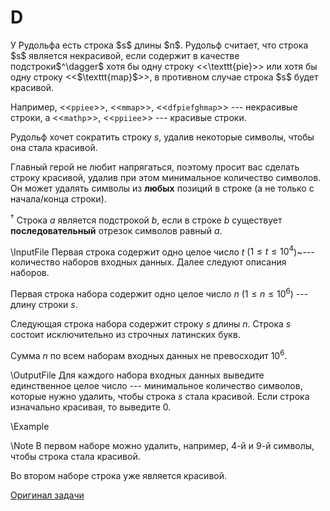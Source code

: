 <h1>D </h1>
У Рудольфа есть строка $s$ длины $n$. Рудольф считает, что строка $s$ является некрасивой, если содержит в качестве подстроки$^\dagger$ хотя бы одну строку <<\texttt{pie}>> или хотя бы одну строку <<$\texttt{map}$>>, в противном случае строка $s$ будет красивой. 

Например, <<$\texttt{ppiee}$>>, <<$\texttt{mmap}$>>, <<$\texttt{dfpiefghmap}$>>  --- некрасивые строки, а <<$\texttt{mathp}$>>, <<$\texttt{ppiiee}$>>  --- красивые строки.

Рудольф хочет сократить строку $s$, удалив некоторые символы, чтобы она стала красивой. 

Главный герой не любит напрягаться, поэтому просит вас сделать строку красивой, удалив при этом минимальное количество символов. Он может удалять символы из $\textbf{любых}$ позиций в строке (а не только с начала/конца строки).

$^\dagger$ Строка $a$ является подстрокой $b$, если в строке $b$ существует $\textbf{последовательный}$ отрезок символов равный $a$.


\InputFile
Первая строка содержит одно целое число $t$ ($1 \le t \le 10^4$)~--- количество наборов входных данных. Далее следуют описания наборов.

Первая строка набора содержит одно целое число $n$ ($1 \le n \le 10^6$) --- длину строки $s$.

Следующая строка набора содержит строку $s$ длины $n$. Строка $s$ состоит исключительно из строчных латинских букв.

Сумма $n$ по всем наборам входных данных не превосходит $10^6$.

\OutputFile
Для каждого набора входных данных выведите единственное целое число --- минимальное количество символов, которые нужно удалить, чтобы строка $s$ стала красивой. Если строка изначально красивая, то выведите $0$.

\Example

\Note
В первом наборе можно удалить, например, $4$-й и $9$-й символы, чтобы строка стала красивой.

Во втором наборе строка уже является красивой.

[Оригинал задачи](https://codeforces.com/contest/1941/problem/C)